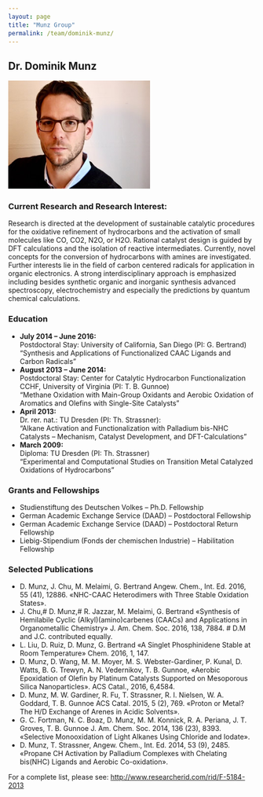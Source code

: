 ```yaml
---
layout: page
title: "Munz Group"
permalink: /team/dominik-munz/
---
```


## Dr. Dominik Munz


<img src="/assets/img/Munz_klein.jpg" class="img-responsive">

### Current Research and Research Interest:

Research is directed at the development of sustainable catalytic procedures for the oxidative refinement of hydrocarbons and the activation of small molecules like CO, CO2, N2O, or H2O. 
Rational catalyst design is guided by DFT calculations and the isolation of reactive intermediates. Currently, novel concepts for the conversion of hydrocarbons with amines are investigated. 
Further interests lie in the field of carbon centered radicals for application in organic electronics. 
A strong interdisciplinary approach is emphasized including besides synthetic organic and inorganic synthesis advanced spectroscopy, electrochemistry and especially the predictions by quantum chemical calculations.

### Education

- **July 2014 – June 2016:** <br>
Postdoctoral Stay: University of California, San Diego (PI: G. Bertrand)<br>
“Synthesis and Applications of Functionalized CAAC Ligands and Carbon Radicals”
- **August 2013 – June 2014:**<br>
Postdoctoral Stay: Center for Catalytic Hydrocarbon Functionalization CCHF, University of Virginia (PI: T. B. Gunnoe)<br>
“Methane Oxidation with Main-Group Oxidants and Aerobic Oxidation of Aromatics and Olefins with Single-Site Catalysts”
- **April 2013:** <br>
Dr. rer. nat.: TU Dresden (PI: Th. Strassner): <br>
“Alkane Activation and Functionalization with Palladium bis-NHC Catalysts – Mechanism, Catalyst Development, and DFT-Calculations”
- **March 2009:** <br>
Diploma: TU Dresden (PI: Th. Strassner) <br>
“Experimental and Computational Studies on Transition Metal Catalyzed Oxidations of Hydrocarbons”

 

### Grants and Fellowships

- Studienstiftung des Deutschen Volkes – Ph.D. Fellowship
- German Academic Exchange Service (DAAD) – Postdoctoral Fellowship
- German Academic Exchange Service (DAAD) – Postdoctoral Return Fellowship
- Liebig-Stipendium (Fonds der chemischen Industrie) – Habilitation Fellowship
 

### Selected Publications

- D. Munz, J. Chu, M. Melaimi, G. Bertrand Angew. Chem., Int. Ed. 2016, 55 (41), 12886. «NHC-CAAC Heterodimers with Three Stable Oxidation States».
- J. Chu,# D. Munz,# R. Jazzar, M. Melaimi, G. Bertrand «Synthesis of Hemilabile Cyclic (Alkyl)(amino)carbenes (CAACs) and Applications in Organometallic Chemistry» J. Am. Chem. Soc. 2016, 138, 7884. # D.M and J.C. contributed equally.
- L. Liu, D. Ruiz, D. Munz, G. Bertrand «A Singlet Phosphinidene Stable at Room Temperature» Chem. 2016, 1, 147.
- D. Munz, D. Wang, M. M. Moyer, M. S. Webster-Gardiner, P. Kunal, D. Watts, B. G. Trewyn, A. N. Vedernikov, T. B. Gunnoe, «Aerobic Epoxidation of Olefin by Platinum Catalysts Supported on Mesoporous Silica Nanoparticles». ACS Catal., 2016, 6,4584.
- D. Munz, M. W. Gardiner, R. Fu, T. Strassner, R. I. Nielsen, W. A. Goddard, T. B. Gunnoe ACS Catal. 2015, 5 (2), 769. «Proton or Metal? The H/D Exchange of Arenes in Acidic Solvents».
- G. C. Fortman, N. C. Boaz, D. Munz, M. M. Konnick, R. A. Periana, J. T. Groves, T. B. Gunnoe J. Am. Chem. Soc. 2014, 136 (23), 8393. «Selective Monooxidation of Light Alkanes Using Chloride and Iodate».
- D. Munz, T. Strassner, Angew. Chem., Int. Ed. 2014, 53 (9), 2485. «Propane CH Activation by Palladium Complexes with Chelating bis(NHC) Ligands and Aerobic Co-oxidation».
 

For a complete list, please see: <http://www.researcherid.com/rid/F-5184-2013>